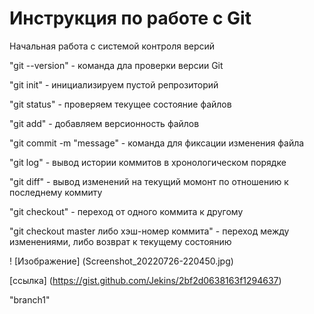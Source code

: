 # Инструкция по работе с Git

 Начальная работа с системой контроля версий

 "git --version" - команда дла проверки версии Git

 "git init" - инициализируем пустой репрозиторий
 
 "git status" - проверяем текущее состояние файлов

 "git add" - добавляем версионность файлов

 "git commit -m "message" - команда для фиксации изменения файла

"git log" - вывод истории коммитов в хронологическом порядке

"git diff" - вывод изменений на текущий момонт по отношению к последнему коммиту

"git checkout" - переход от одного коммита к другому

"git checkout master либо хэш-номер коммита" - переход между изменениями, либо возврат к текущему состоянию

! [Изображение] (Screenshot_20220726-220450.jpg)

[ссылка] (https://gist.github.com/Jekins/2bf2d0638163f1294637)

"branch1"